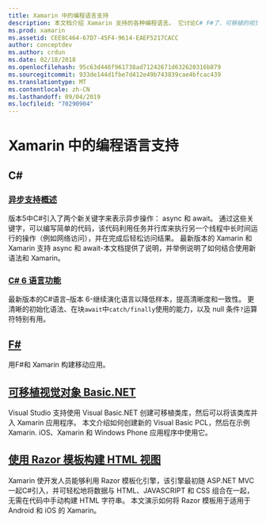 ```yaml
---
title: Xamarin 中的编程语言支持
description: 本文档介绍 Xamarin 支持的各种编程语言。 它讨论C# F#了、可移植的视觉 Basic.NET 和 Razor 模板。
ms.prod: xamarin
ms.assetid: CEE8C464-67D7-45F4-9614-EAEF5217CACC
author: conceptdev
ms.author: crdun
ms.date: 02/18/2018
ms.openlocfilehash: 95c63d446f961738ad71242671d632620316b879
ms.sourcegitcommit: 933de144d1fbe7d412e49b743839cae4bfcac439
ms.translationtype: MT
ms.contentlocale: zh-CN
ms.lasthandoff: 09/04/2019
ms.locfileid: "70290904"
---
```

# <a name="programming-language-support-in-xamarin"></a>Xamarin 中的编程语言支持

## <a name="c"></a>C\#

### <a name="async-support-overviewcross-platformplatformasyncmd"></a>[异步支持概述](~/cross-platform/platform/async.md)

版本5中C#引入了两个新关键字来表示异步操作： async 和 await。 通过这些关键字，可以编写简单的代码，该代码利用任务并行库来执行另一个线程中长时间运行的操作（例如网络访问），并在完成后轻松访问结果。 最新版本的 Xamarin 和 Xamarin 支持 async 和 await-本文档提供了说明，并举例说明了如何结合使用新语法和 Xamarin。

### <a name="c-6-language-featurescross-platformplatformcsharp-sixmd"></a>[C# 6 语言功能](~/cross-platform/platform/csharp-six.md)

最新版本的C#语言–版本 6-继续演化语言以降低样本，提高清晰度和一致性。 更清晰的初始化语法、在块`await`中`catch/finally`使用的能力，以及 null 条件`?`运算符特别有用。

## <a name="ffsharpindexmd"></a>[F#](fsharp/index.md)

用F#和 Xamarin 构建移动应用。

## <a name="portable-visual-basicnetcross-platformplatformvisual-basicindexmd"></a>[可移植视觉对象 Basic.NET](~/cross-platform/platform/visual-basic/index.md)

Visual Studio 支持使用 Visual Basic.NET 创建可移植类库，然后可以将该类库并入 Xamarin 应用程序。 本文介绍如何创建新的 Visual Basic PCL，然后在示例 Xamarin. iOS、Xamarin 和 Windows Phone 应用程序中使用它。

## <a name="building-html-views-using-razor-templatescross-platformplatformrazor-html-templatesindexmd"></a>[使用 Razor 模板构建 HTML 视图](~/cross-platform/platform/razor-html-templates/index.md)

Xamarin 使开发人员能够利用 Razor 模板化引擎，该引擎最初随 ASP.NET MVC 一起C#引入，并可轻松地将数据与 HTML、JAVASCRIPT 和 CSS 组合在一起，无需在代码中手动构建 HTML 字符串。
本文演示如何将 Razor 模板用于适用于 Android 和 iOS 的 Xamarin。
